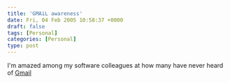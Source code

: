 ```yaml
---
title: 'GMAiL awareness'
date: Fri, 04 Feb 2005 10:58:37 +0000
draft: false
tags: [Personal]
categories: [Personal]
type: post
---
```


I'm amazed among my software colleagues at how many have never heard of [Gmail](http://gmail.google.com)